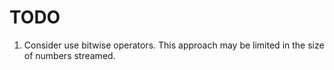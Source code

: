 TODO
====


1. 	Consider use bitwise operators. This approach may be limited in the size of numbers streamed.